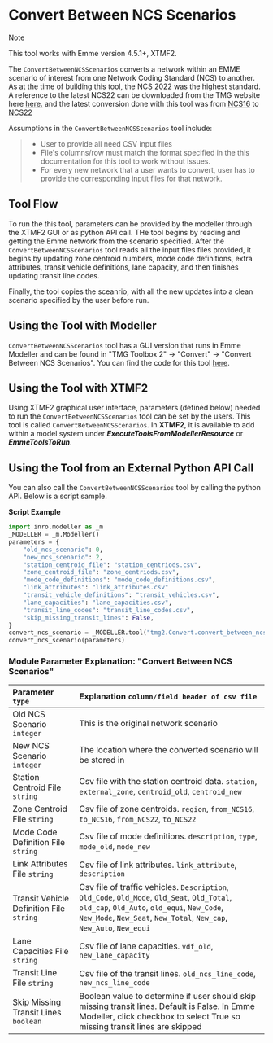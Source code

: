 # **Convert Between NCS Scenarios**
> [!NOTE]
>This tool works with Emme version 4.5.1+, XTMF2.

The `ConvertBetweenNCSScenarios` converts a network within an EMME scenario of interest from one Network Coding Standard (NCS) to another. As at the time of building this tool, the NCS 2022 was the highest standard. A reference to the latest NCS22 can be downloaded from the TMG website here [here.](https://tmg.utoronto.ca/wp-content/uploads/2022/05/NCS22_Final_Mar-25-22.pdf) and the latest conversion done with this tool was from [NCS16](https://tmg.utoronto.ca/files/coding_standards/2016_Network_Coding_Standard.pdf) to [NCS22](https://tmg.utoronto.ca/wp-content/uploads/2022/05/NCS22_Final_Mar-25-22.pdf)


Assumptions in the `ConvertBetweenNCSScenarios` tool include:
  > * User to provide all need CSV input files
  > * File's columns/row must match the format specified in the this documentation for this tool to work without issues. 
  > * For every new network that a user wants to convert, user has to provide the corresponding input files for that network.

## **Tool Flow**
To run the this tool, parameters can be provided by the modeller through the XTMF2 GUI or as python API call. THe tool begins by reading and getting the Emme network from the scenario specified. After the `ConvertBetweenNCSScenarios` tool reads all the input files files provided, it begins by updating zone centroid numbers, mode code definitions, extra attributes, transit vehicle definitions, lane capacity, and then finishes updating transit line codes.

Finally, the tool copies the sceanrio, with all the new updates into a clean scenario specified by the user before run.


## **Using the Tool with Modeller**
`ConvertBetweenNCSScenarios` tool has a GUI version that runs in Emme Modeller and can be found in "TMG Toolbox 2" -> "Convert" -> "Convert Between NCS Scenarios". You can find the code for this tool [here](https://github.com/TravelModellingGroup/TMG.EMME/blob/master/TMG.EMME/TMGToolbox2/src/Convert/convert_between_ncs_scenarios.py).

## **Using the Tool with XTMF2**
Using XTMF2 graphical user interface, parameters (defined below) needed to run the `ConvertBetweenNCSScenarios` tool can be set by the users. This tool is called `ConvertBetweenNCSScenarios`. In **XTMF2**, it is available to add within a model system under ***ExecuteToolsFromModellerResource*** or ***EmmeToolsToRun***.

## **Using the Tool from an External Python API Call**
You can also call the `ConvertBetweenNCSScenarios` tool by calling the python API. Below is a script sample.

**Script Example**
```python
import inro.modeller as _m
_MODELLER = _m.Modeller()
parameters = {
    "old_ncs_scenario": 0,
    "new_ncs_scenario": 2,
    "station_centroid_file": "station_centriods.csv",
    "zone_centroid_file": "zone_centriods.csv",
    "mode_code_definitions": "mode_code_definitions.csv",
    "link_attributes": "link_attributes.csv"
    "transit_vehicle_definitions": "transit_vehicles.csv",
    "lane_capacities": "lane_capacities.csv",
    "transit_line_codes": "transit_line_codes.csv",
    "skip_missing_transit_lines": False,
}
convert_ncs_scenario = _MODELLER.tool("tmg2.Convert.convert_between_ncs_scenarios")
convert_ncs_scenario(parameters)
```

### Module Parameter Explanation: "Convert Between NCS Scenarios"

|Parameter `type`|Explanation `column/field header of csv file`|
| :----------------------------- | :---------------------------------------------- |
|Old NCS Scenario `integer` | This is the original network scenario |
|New NCS Scenario `integer` | The location where the converted scenario will be stored in |
|Station Centroid File `string` | Csv file with the station centroid data. `station`, `external_zone`, `centroid_old`, `centroid_new`|
|Zone Centroid File `string` | Csv file of zone centroids. `region`, `from_NCS16`, `to_NCS16`, `from_NCS22`, `to_NCS22` |
|Mode Code Definition File `string` |Csv file of mode definitions. `description`, `type`, `mode_old`, `mode_new`|
|Link Attributes File `string` | Csv file of link attributes. `link_attribute`, `description`|
|Transit Vehicle Definition File `string` | Csv file of traffic vehicles. `Description`, `Old_Code`, `Old_Mode`, `Old_Seat`, `Old_Total`, `old_cap`, `Old_Auto`, `old_equi`, `New_Code`, `New_Mode`, `New_Seat`, `New_Total`, `New_cap`, `New_Auto`, `New_equi`|
|Lane Capacities File `string` | Csv file of lane capacities. `vdf_old`, `new_lane_capacity`  |
|Transit Line File `string` | Csv file of the transit lines. `old_ncs_line_code`, `new_ncs_line_code`|
|Skip Missing Transit Lines `boolean` | Boolean value to determine if user should skip missing transit lines. Default is False. In Emme Modeller, click checkbox to select True so missing transit lines are skipped|






